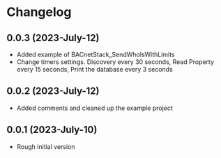 # Changelog

## 0.0.3 (2023-July-12)

- Added example of BACnetStack_SendWhoIsWithLimits
- Change timers settings. Discovery every 30 seconds, Read Property every 15 seconds, Print the database every 3 seconds

## 0.0.2 (2023-July-12)

- Added comments and cleaned up the example project

## 0.0.1 (2023-July-10)

- Rough initial version
